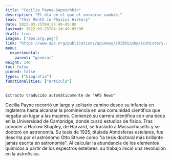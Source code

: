 ```yaml
---
title: "Cecilia Payne-Gaposchkin"
description: "El día en el que el universo cambió."
lead: "This Month in Physics History"
date: 2022-03-25T04:24:49-05:00
lastmod: 2022-03-25T04:24:49-05:00
draft: true
images: ["aps.org.png"]
link: "https://www.aps.org/publications/apsnews/201501/physicshistory.cfm"
menu:
  experimental:
    parent: "general"
weight: 140
toc: false
pinned: false
types: ["biografía"]
functionalities: ["artículo"]
---
```


```text
Extracto traducido automáticamente de "APS News"
```

Cecilia Payne recorrió un largo y solitario camino desde su infancia en Inglaterra hasta alcanzar la prominencia en una comunidad científica que negaba un lugar a las mujeres. Comenzó su carrera científica con una beca en la Universidad de Cambridge, donde cursó estudios de física. Tras conocer a Harlow Shapley, de Harvard, se trasladó a Massachusetts y se doctoró en astronomía. Su tesis de 1925, titulada Atmósferas estelares, fue descrita por el astrónomo Otto Struve como "la tesis doctoral más brillante jamás escrita en astronomía". Al calcular la abundancia de los elementos químicos a partir de los espectros estelares, su trabajo inició una revolución en la astrofísica.
